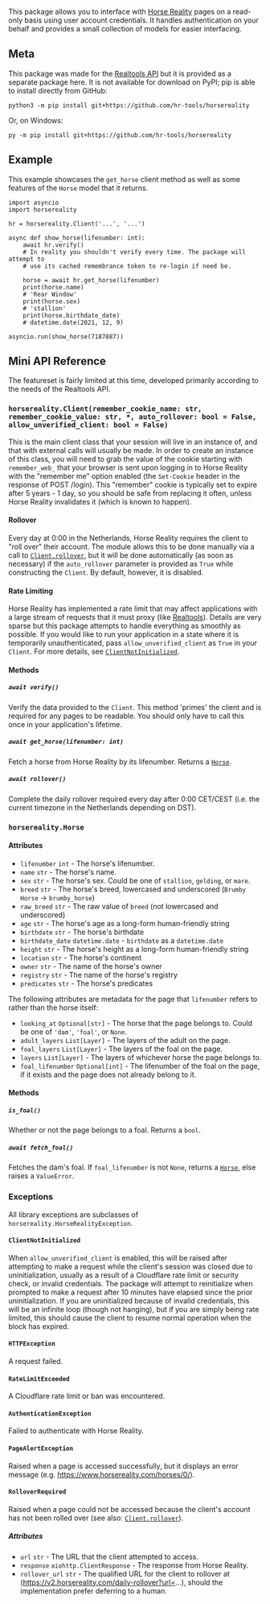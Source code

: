This package allows you to interface with [Horse Reality](https://horsereality.com) pages on a read-only basis using user account credentials. It handles authentication on your behalf and provides a small collection of models for easier interfacing.

## Meta

This package was made for the [Realtools API](https://github.com/hr-tools/api) but it is provided as a separate package here. It is not available for download on PyPI; pip is able to install directly from GitHub:

```
python3 -m pip install git+https://github.com/hr-tools/horsereality
```

Or, on Windows:

```
py -m pip install git+https://github.com/hr-tools/horsereality
```

## Example

This example showcases the `get_horse` client method as well as some features of the `Horse` model that it returns.

```py3
import asyncio
import horsereality

hr = horsereality.Client('...', '...')

async def show_horse(lifenumber: int):
    await hr.verify()
    # In reality you shouldn't verify every time. The package will attempt to
    # use its cached remembrance token to re-login if need be.

    horse = await hr.get_horse(lifenumber)
    print(horse.name)
    # 'Rear Window'
    print(horse.sex)
    # 'stallion'
    print(horse.birthdate_date)
    # datetime.date(2021, 12, 9)

asyncio.run(show_horse(7187887))
```

## Mini API Reference

The featureset is fairly limited at this time, developed primarily according to the needs of the Realtools API.

### `horsereality.Client(remember_cookie_name: str, remember_cookie_value: str, *, auto_rollover: bool = False, allow_unverified_client: bool = False)`

This is the main client class that your session will live in an instance of, and that with external calls will usually be made. In order to create an instance of this class, you will need to grab the value of the cookie starting with `remember_web_` that your browser is sent upon logging in to Horse Reality with the "remember me" option enabled (the `Set-Cookie` header in the response of POST /login). This "remember" cookie is typically set to expire after 5 years - 1 day, so you should be safe from replacing it often, unless Horse Reality invalidates it (which is known to happen).

#### Rollover

Every day at 0:00 in the Netherlands, Horse Reality requires the client to "roll over" their account. The module allows this to be done manually via a call to [`Client.rollover`](#await-rollover), but it will be done automatically (as soon as necessary) if the `auto_rollover` parameter is provided as `True` while constructing the `Client`. By default, however, it is disabled.

#### Rate Limiting

Horse Reality has implemented a rate limit that may affect applications with a large stream of requests that it must proxy (like [Realtools](https://realtools.shay.cat)). Details are very sparse but this package attempts to handle everything as smoothly as possible. If you would like to run your application in a state where it is temporarily unauthenticated, pass `allow_unverified_client` as `True` in your `Client`. For more details, see [`ClientNotInitialized`](#clientnotinitialized).

#### Methods

##### `await verify()`

Verify the data provided to the `Client`. This method 'primes' the client and is required for any pages to be readable. You should only have to call this once in your application's lifetime.

##### `await get_horse(lifenumber: int)`

Fetch a horse from Horse Reality by its lifenumber. Returns a [`Horse`](#horserealityhorse).

##### `await rollover()`

Complete the daily rollover required every day after 0:00 CET/CEST (i.e. the current timezone in the Netherlands depending on DST).

### `horsereality.Horse`

#### Attributes

* `lifenumber` `int` - The horse's lifenumber.
* `name` `str` - The horse's name.
* `sex` `str` - The horse's sex. Could be one of `stallion`, `gelding`, or `mare`.
* `breed` `str` - The horse's breed, lowercased and underscored (`Brumby Horse` -> `brumby_horse`)
* `raw_breed` `str` - The raw value of `breed` (not lowercased and underscored)
* `age` `str` - The horse's age as a long-form human-friendly string
* `birthdate` `str` - The horse's birthdate
* `birthdate_date` `datetime.date` - `birthdate` as a `datetime.date`
* `height` `str` - The horse's height as a long-form human-friendly string
* `location` `str` - The horse's continent
* `owner` `str` - The name of the horse's owner
* `registry` `str` - The name of the horse's registry
* `predicates` `str` - The horse's predicates

The following attributes are metadata for the page that `lifenumber` refers to rather than the horse itself:

* `looking_at` `Optional[str]` - The horse that the page belongs to. Could be one of `'dam'`, `'foal'`, or `None`.
* `adult_layers` `List[Layer]` - The layers of the adult on the page.
* `foal_layers` `List[Layer]` - The layers of the foal on the page.
* `layers` `List[Layer]` - The layers of whichever horse the page belongs to.
* `foal_lifenumber` `Optional[int]` - The lifenumber of the foal on the page, if it exists and the page does not already belong to it.

#### Methods

##### `is_foal()`

Whether or not the page belongs to a foal. Returns a `bool`.

##### `await fetch_foal()`

Fetches the dam's foal. If `foal_lifenumber` is not `None`, returns a [`Horse`](#horserealityhorse), else raises a `ValueError`.

### Exceptions

All library exceptions are subclasses of `horsereality.HorseRealityException`.

#### `ClientNotInitialized`

When `allow_unverified_client` is enabled, this will be raised after attempting to make a request while the client's session was closed due to uninitialization, usually as a result of a Cloudflare rate limit or security check, or invalid credentials. The package will attempt to reinitialize when prompted to make a request after 10 minutes have elapsed since the prior uninitialization. If you are uninitialized because of invalid credentials, this will be an infinite loop (though not hanging), but if you are simply being rate limited, this should cause the client to resume normal operation when the block has expired.

#### `HTTPException`

A request failed.

#### `RateLimitExceeded`

A Cloudflare rate limit or ban was encountered.

#### `AuthenticationException`

Failed to authenticate with Horse Reality.

#### `PageAlertException`

Raised when a page is accessed successfully, but it displays an error message (e.g. https://www.horsereality.com/horses/0/).

#### `RolloverRequired`

Raised when a page could not be accessed because the client's account has not been rolled over (see also: [`Client.rollover`](#await-rollover)).

##### Attributes

* `url` `str` - The URL that the client attempted to access.
* `response` `aiohttp.ClientResponse` - The response from Horse Reality.
* `rollover_url` `str` - The qualified URL for the client to rollover at (https://v2.horsereality.com/daily-rollover?url=...), should the implementation prefer deferring to a human.
